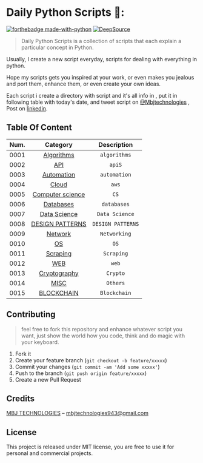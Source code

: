# Daily Python Scripts 🐉:

[![forthebadge made-with-python](http://ForTheBadge.com/images/badges/made-with-python.svg)](https://www.python.org/)
[![DeepSource](https://static.deepsource.io/deepsource-badge-dark-mini.svg)](https://deepsource.io/gh/Shokr/PythonScripts/?ref=repository-badge)

> Daily Python Scripts is a collection of scripts that each explain a particular concept in Python.

Usually, I create a new script everyday, scripts for dealing with everything in python.

Hope my scripts gets you inspired at your work, or even makes you jealous and port them, enhance them, or even create your own ideas.

Each script i create a directory with script and it's all info in , put it in following table with today's date, and tweet script on  [@Mbjtechnologies](https://twitter.com/Mbjtechnologies) , Post on  [linkedin](https://www.linkedin.com/in/mbjtechnologies/).


## Table Of Content

|Num.| Category                                          | Description                           |                                  
|----| :-----------------------------------------------: | :-----------------------------:       |                                  
|0001| [Algorithms](https://github.com/MBJTECH/PythonScripts/tree/master/Algorithms)               |`algorithms`                      
|0002| [API](./API)                                                                              |`apiS`                            
|0003| [Automation](https://github.com/MBJTECH/PythonScripts/tree/master/Automation)               |`automation`                      
|0004| [Cloud](https://github.com/MBJTECH/PythonScripts/tree/master/Cloud)                         |`aws`                             
|0005| [Computer science](https://github.com/MBJTECH/PythonScripts/tree/master/Computer_Science)   |`CS`                              
|0006| [Databases](https://github.com/MBJTECH/PythonScripts/tree/master/Databases)                 |`databases`                       
|0007| [Data Science](Data_Science)                                                              |`Data Science`                    
|0008| [DESIGN PATTERNS](https://github.com/MBJTECH/PythonScripts/tree/master/DESIGN_PATTERNS)     |`DESIGN PATTERNS`                 
|0009| [Network](https://github.com/MBJTECH/PythonScripts/tree/master/Network)                     |`Networking`                      
|0010| [OS](https://github.com/MBJTECH/PythonScripts/tree/master/OS)                               |`OS`                              
|0011| [Scraping](./Scraping)                                                                    |`Scraping`                        
|0012| [WEB](https://github.com/MBJTECH/PythonScripts/tree/master/WEB)                             |`web`                             
|0013| [Cryptography](https://github.com/MBJTECH/PythonScripts/tree/master/Cryptography)           |`Crypto`                          
|0014| [MISC](https://github.com/MBJTECH/PythonScripts/tree/master/MISC)                           |`Others`                          
|0015| [BLOCKCHAIN](https://github.com/MBJTECH/PythonScripts/tree/master/BLOCKCHAIN)               |`Blockchain`


## Contributing
> feel free to fork this repository and enhance whatever script you want, just show the world how you code, think and do magic with your keyboard.

1. Fork it 
2. Create your feature branch (`git checkout -b feature/xxxxx`)
3. Commit your changes (`git commit -am 'Add some xxxxx'`)
4. Push to the branch (`git push origin feature/xxxxx`)
5. Create a new Pull Request


## Credits
[MBJ TECHNOLOGIES](https://github.com/MBJTECHNOLOGIES) –  mbjtechnologies943@gmail.com


## License
This project is released under MIT license, you are free to use it for personal and commercial projects.
